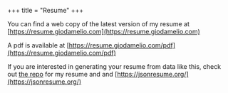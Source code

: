 +++
title = "Resume"
+++

You can find a web copy of the latest version of my resume at [https://resume.giodamelio.com](https://resume.giodamelio.com)

A pdf is available at [https://resume.giodamelio.com/pdf](https://resume.giodamelio.com/pdf)

If you are interested in generating your resume from data like this, check out [the repo](https://github.com/giodamelio/resume) for my resume and and [https://jsonresume.org/](https://jsonresume.org/)
